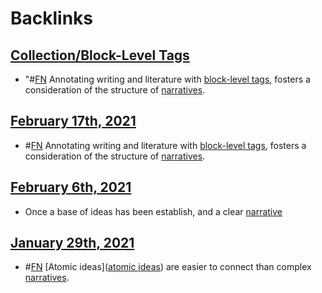
# Backlinks
## [Collection/Block-Level Tags](<Collection/Block-Level Tags.md>)
- "#[FN](<FN.md>) Annotating writing and literature with [block-level tags](<block-level tags.md>), fosters a consideration of the structure of [narratives](<narratives.md>).

## [February 17th, 2021](<February 17th, 2021.md>)
- #[FN](<FN.md>) Annotating writing and literature with [block-level tags](<block-level tags.md>), fosters a consideration of the structure of [narratives](<narratives.md>).

## [February 6th, 2021](<February 6th, 2021.md>)
- Once a base of ideas has been establish, and a clear [narrative]([narratives](<narratives.md>))

## [January 29th, 2021](<January 29th, 2021.md>)
- #[FN](<FN.md>) [Atomic ideas]([atomic ideas](<atomic ideas.md>)) are easier to connect than complex [narratives](<narratives.md>).

